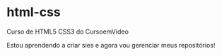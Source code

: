# html-css
 Curso de HTML5 CSS3 do CursoemVideo

 Estou aprendendo a criar sies e agora vou gerenciar meus repositórios!
